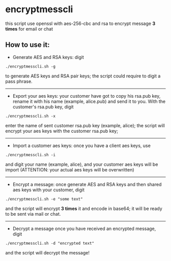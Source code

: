 # encryptmesscli
this script use openssl with aes-256-cbc and rsa to encrypt message <strong>3 times</strong> for email or chat

## How to use it:
- Generate AES and RSA keys: digit
```
./encryptmesscli.sh -g
```
to generate AES keys and RSA pair keys; the script could require to digit a pass phrase.
<hr>

- Export your aes keys: your customer have got to copy his rsa.pub key, rename it with his name (example, alice.pub) and send it to you. With the customer's rsa.pub key, digit

```
./encryptmesscli.sh -x
```
enter the name of sent customer rsa.pub key (example, alice); the script will encrypt your aes keys with the customer rsa.pub key;
<hr>

- Import a customer aes keys: once you have a client aes keys, use

```
./encryptmesscli.sh -i
```
and digit your name (example, alice), and your customer aes keys will be import (ATTENTION: your actual aes keys will be overwritten)
<hr>

- Encrypt a message: once generate AES and RSA keys and then shared aes keys with your customer, digit

```
./encryptmesscli.sh -e "some text"
```
and the script will encrypt <strong>3 times</strong> it and encode in base64; it will be ready to be sent via mail or chat.
<hr>

- Decrypt a message once you have received an encrypted message, digit

```
./encryptmesscli.sh -d "encrypted text"
```
and the script will decrypt the message!

